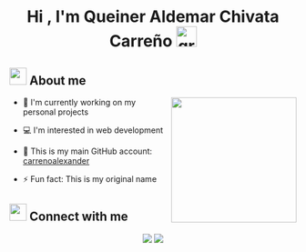 <h1 align="center">Hi , I'm Queiner Aldemar Chivata Carreño <img src="https://media.giphy.com/media/hvRJCLFzcasrR4ia7z/giphy.gif" alt="greeting" width="36"></h1>

<h2><img src="https://user-images.githubusercontent.com/74038190/229223156-0cbdaba9-3128-4d8e-8719-b6b4cf741b67.gif" width="30"> About me</h2> 

<img src="https://user-images.githubusercontent.com/74038190/212745723-c7c386dc-108c-4a50-9c76-0f90afb2c0fa.gif" width="220" align="right">

- 🌱 I'm currently working on my personal projects 
  
- 💻 I'm interested in web development

- 🤝 This is my main GitHub account: <a href="https://github.com/carrenoalexander">carrenoalexander</a>

- ⚡ Fun fact: This is my original name
  
<h2><img src="https://media.giphy.com/media/v1.Y2lkPTc5MGI3NjExMm8wY2pncnNxM2syamlnMWYxa3N1OW1pamx5eWdwdmE5ajN4ZHdjayZlcD12MV9pbnRlcm5hbF9naWZfYnlfaWQmY3Q9cw/enh0hHRQHhdCzvdBZs/giphy.gif" width="30"> Connect with me</h2>

<div align="center">
<a href = "https://github.com/carrenoalexander"><img src="https://img.shields.io/badge/GitHub-100000?style=for-the-badge&logo=github&logoColor=white"></a>
<a href = "mailto:carreno.alexander09@gmail.com"><img src="https://img.shields.io/badge/Gmail-D14836?style=for-the-badge&logo=gmail&logoColor=white"></a>
</div>